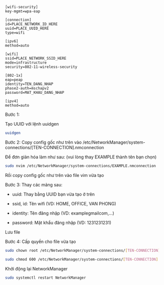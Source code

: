 ```
[wifi-security]
key-mgmt=wpa-eap

[connection]
id=PLACE_NETWORK_ID_HERE
uuid=PLACE_UUID_HERE
type=wifi

[ipv6]
method=auto

[wifi]
ssid=PLACE_NETWORK_SSID_HERE
mode=infrastructure
security=802-11-wireless-security

[802-1x]
eap=peap
identity=TEN_DANG_NHAP
phase2-auth=mschapv2
password=MAT_KHAU_DANG_NHAP

[ipv4]
method=auto
```

Bước 1:

Tạo UUID với lệnh uuidgen

```bash
uuidgen
```

Bước 2: Copy config gốc như trên vào /etc/NetworkManager/system-connections/[TEN-CONNECTION].nmconnection

Để đơn giản hóa làm như sau: (vui lòng thay EXAMPLE thành tên bạn chọn)

```bash
sudo nvim /etc/NetworkManager/system-connections/EXAMPLE.nmconnection
```

Rồi copy config gốc như trên vào file vim vừa tạo

Bước 3: Thay các mảng sau:

- uuid: Thay bằng UUID bạn vừa tạo ở trên

- ssid, id: Tên wifi (VD: HOME, OFFICE, VAN PHONG)

- identity: Tên đăng nhập (VD: examplegmailcom,...)

- password: Mật khẩu đăng nhập (VD: 1231231231)

Lưu file

Bước 4: Cấp quyền cho file vừa tạo

```bash
sudo chown root /etc/NetworkManager/system-connections/[TEN-CONNECTION].nmconnection

sudo chmod 600 /etc/NetworkManager/system-connections/[TEN-CONNECTION].nmconnection
```

Khởi động lại NetworkManager

```bash
sudo systemctl restart NetworkManager
```
